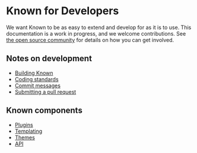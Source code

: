 # Known for Developers

We want Known to be as easy to extend and develop for as it is to use. This documentation is a work in progress, and
we welcome contributions. See [the open source community](../community/index.md) for details on how you can get involved.

## Notes on development

* [Building Known](build.md)
* [Coding standards](standards.md)
* [Commit messages](commit-messages.md)
* [Submitting a pull request](pull-requests.md)

## Known components

* [Plugins](plugins/index.md)
* [Templating](templating/index.md)
* [Themes](themes/index.md)
* [API](plugins/api.md)
